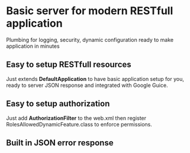 # Basic server for modern RESTfull application
Plumbing for logging, security, dynamic configuration ready to make application in minutes

## Easy to setup RESTfull resources
Just extends **DefaultApplication** to have basic application setup for you, ready to server JSON response and integrated with Google Guice.

## Easy to setup authorization
Just add **AuthorizationFilter** to the web.xml then register RolesAllowedDynamicFeature.class to enforce permissions.

## Built in JSON error response



